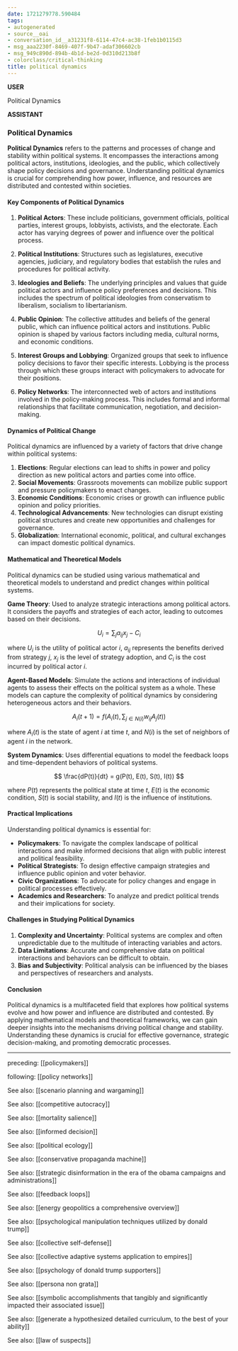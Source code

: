 ```yaml
---
date: 1721279778.590484
tags:
- autogenerated
- source__oai
- conversation_id__a31231f8-6114-47c4-ac38-1feb1b0115d3
- msg_aaa2230f-8469-407f-9b47-adaf306602cb
- msg_949c890d-894b-4b1d-be2d-0d310d213b8f
- colorclass/critical-thinking
title: political dynamics
---
```


**USER**

Political Dynamics


**ASSISTANT**

### Political Dynamics

**Political Dynamics** refers to the patterns and processes of change and stability within political systems. It encompasses the interactions among political actors, institutions, ideologies, and the public, which collectively shape policy decisions and governance. Understanding political dynamics is crucial for comprehending how power, influence, and resources are distributed and contested within societies.

#### Key Components of Political Dynamics

1. **Political Actors**: These include politicians, government officials, political parties, interest groups, lobbyists, activists, and the electorate. Each actor has varying degrees of power and influence over the political process.

2. **Political Institutions**: Structures such as legislatures, executive agencies, judiciary, and regulatory bodies that establish the rules and procedures for political activity.

3. **Ideologies and Beliefs**: The underlying principles and values that guide political actors and influence policy preferences and decisions. This includes the spectrum of political ideologies from conservatism to liberalism, socialism to libertarianism.

4. **Public Opinion**: The collective attitudes and beliefs of the general public, which can influence political actors and institutions. Public opinion is shaped by various factors including media, cultural norms, and economic conditions.

5. **Interest Groups and Lobbying**: Organized groups that seek to influence policy decisions to favor their specific interests. Lobbying is the process through which these groups interact with policymakers to advocate for their positions.

6. **Policy Networks**: The interconnected web of actors and institutions involved in the policy-making process. This includes formal and informal relationships that facilitate communication, negotiation, and decision-making.

#### Dynamics of Political Change

Political dynamics are influenced by a variety of factors that drive change within political systems:

1. **Elections**: Regular elections can lead to shifts in power and policy direction as new political actors and parties come into office.
2. **Social Movements**: Grassroots movements can mobilize public support and pressure policymakers to enact changes.
3. **Economic Conditions**: Economic crises or growth can influence public opinion and policy priorities.
4. **Technological Advancements**: New technologies can disrupt existing political structures and create new opportunities and challenges for governance.
5. **Globalization**: International economic, political, and cultural exchanges can impact domestic political dynamics.

#### Mathematical and Theoretical Models

Political dynamics can be studied using various mathematical and theoretical models to understand and predict changes within political systems.

**Game Theory**: Used to analyze strategic interactions among political actors. It considers the payoffs and strategies of each actor, leading to outcomes based on their decisions.

$$
U_i = \sum_{j} a_{ij} x_j - C_i
$$

where $U_i$ is the utility of political actor $i$, $a_{ij}$ represents the benefits derived from strategy $j$, $x_j$ is the level of strategy adoption, and $C_i$ is the cost incurred by political actor $i$.

**Agent-Based Models**: Simulate the actions and interactions of individual agents to assess their effects on the political system as a whole. These models can capture the complexity of political dynamics by considering heterogeneous actors and their behaviors.

$$
A_i(t+1) = f(A_i(t), \sum_{j \in N(i)} w_{ij} A_j(t))
$$

where $A_i(t)$ is the state of agent $i$ at time $t$, and $N(i)$ is the set of neighbors of agent $i$ in the network.

**System Dynamics**: Uses differential equations to model the feedback loops and time-dependent behaviors of political systems.

$$
\frac{dP(t)}{dt} = g(P(t), E(t), S(t), I(t))
$$

where $P(t)$ represents the political state at time $t$, $E(t)$ is the economic condition, $S(t)$ is social stability, and $I(t)$ is the influence of institutions.

#### Practical Implications

Understanding political dynamics is essential for:

- **Policymakers**: To navigate the complex landscape of political interactions and make informed decisions that align with public interest and political feasibility.
- **Political Strategists**: To design effective campaign strategies and influence public opinion and voter behavior.
- **Civic Organizations**: To advocate for policy changes and engage in political processes effectively.
- **Academics and Researchers**: To analyze and predict political trends and their implications for society.

#### Challenges in Studying Political Dynamics

1. **Complexity and Uncertainty**: Political systems are complex and often unpredictable due to the multitude of interacting variables and actors.
2. **Data Limitations**: Accurate and comprehensive data on political interactions and behaviors can be difficult to obtain.
3. **Bias and Subjectivity**: Political analysis can be influenced by the biases and perspectives of researchers and analysts.

#### Conclusion

Political dynamics is a multifaceted field that explores how political systems evolve and how power and influence are distributed and contested. By applying mathematical models and theoretical frameworks, we can gain deeper insights into the mechanisms driving political change and stability. Understanding these dynamics is crucial for effective governance, strategic decision-making, and promoting democratic processes.


---

preceding: [[policymakers]]  


following: [[policy networks]]

See also: [[scenario planning and wargaming]]


See also: [[competitive autocracy]]


See also: [[mortality salience]]


See also: [[informed decision]]


See also: [[political ecology]]


See also: [[conservative propaganda machine]]


See also: [[strategic disinformation in the era of the obama campaigns and administrations]]


See also: [[feedback loops]]


See also: [[energy geopolitics a comprehensive overview]]


See also: [[psychological manipulation techniques utilized by donald trump]]


See also: [[collective self-defense]]


See also: [[collective adaptive systems application to empires]]


See also: [[psychology of donald trump supporters]]


See also: [[persona non grata]]


See also: [[symbolic accomplishments that tangibly and significantly impacted their associated issue]]


See also: [[generate a hypothesized detailed curriculum, to the best of your ability]]


See also: [[law of suspects]]